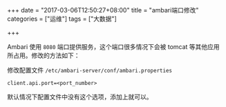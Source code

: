 +++
date = "2017-03-06T12:50:27+08:00"
title = "ambari端口修改"
categories = ["运维"]
tags = ["大数据"]

+++

Ambari 使用 `8080` 端口提供服务，这个端口很多情况下会被 tomcat 等其他应用所占用。修改的方法如下：


修改配置文件 `/etc/ambari-server/conf/ambari.properties`

```
client.api.port=<port_number>
```

默认情况下配置文件中没有这个选项，添加上就可以。



